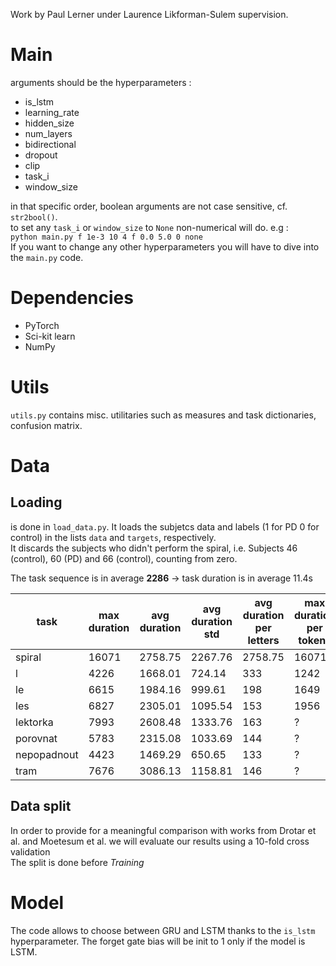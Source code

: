 Work by Paul Lerner under Laurence Likforman-Sulem supervision.
# Main
arguments should be the hyperparameters :
- is_lstm
- learning_rate
- hidden_size
- num_layers
- bidirectional
- dropout
- clip
- task_i
- window_size

in that specific order, boolean arguments are not case sensitive, cf. `str2bool()`.  
to set any `task_i` or `window_size` to `None` non-numerical will do. e.g :  
`python main.py f 1e-3 10 4 f 0.0 5.0 0 none`  
If you want to change any other hyperparameters you will have to dive into the `main.py` code.

# Dependencies
- PyTorch
- Sci-kit learn
- NumPy

# Utils
`utils.py` contains misc. utilitaries such as measures and task dictionaries, confusion matrix.

# Data
## Loading
is done in `load_data.py`. It loads the subjetcs data and labels (1 for PD 0 for control) in the lists `data` and  `targets`, respectively.  
 It discards the subjects who didn't perform the spiral, i.e. Subjects 46 (control), 60 (PD) and 66 (control), counting from zero.

 The task sequence is in average **2286** &rarr; task duration is in average 11.4s  

 task | max duration | avg duration | avg duration std | avg duration per letters | max duration per tokens | max duration per stroke | max # of strokes
 --|--|--|--|--|--|--|--
 spiral | 16071 | 2758.75 | 2267.76 | 2758.75  | 16071| 16071|?
 l | 4226|1668.01 | 724.14 | 333 | 1242|752|15
 le | 6615| 1984.16 | 999.61 | 198 | 1649|1104|?
 les | 6827| 2305.01 | 1095.54 | 153| 1956|1476|?
 lektorka | 7993| 2608.48 | 1333.76  | 163| ?|?|?
 porovnat | 5783| 2315.08 | 1033.69 |144| ?|?|?
 nepopadnout | 4423| 1469.29 | 650.65 | 133| ?|?|?
 tram | 7676| 3086.13 | 1158.81 | 146| ?|?|?

## Data split
In order to provide for a meaningful comparison with works from Drotar et al. and Moetesum et al. we will evaluate our results using a 10-fold cross validation  
The split is done before *Training*

# Model
The code allows to choose between GRU and LSTM thanks to the `is_lstm` hyperparameter. The forget gate bias will be init to 1 only if the model is LSTM.
